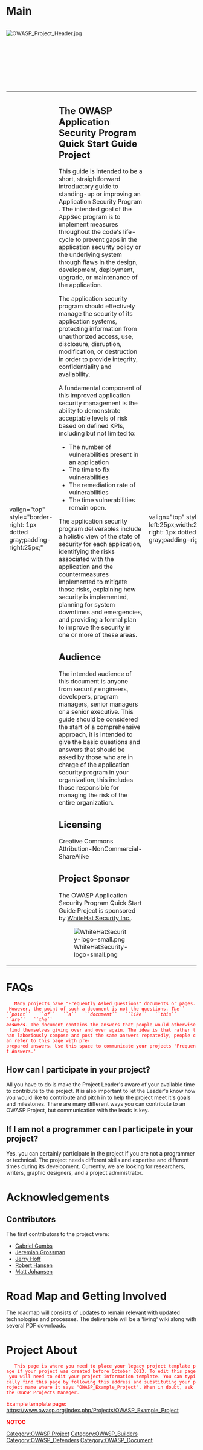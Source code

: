 # Main

<div style="width:100%;height:160px;border:0,margin:0;overflow: hidden;">

![OWASP_Project_Header.jpg](OWASP_Project_Header.jpg
"OWASP_Project_Header.jpg")

</div>

<table>
<tbody>
<tr class="odd">
<td><p>valign="top" style="border-right: 1px dotted gray;padding-right:25px;"</p></td>
<td><h2 id="the_owasp_application_security_program_quick_start_guide_project">The OWASP Application Security Program Quick Start Guide Project</h2>
<p>This guide is intended to be a short, straightforward introductory guide to standing-up or improving an Application Security Program . The intended goal of the AppSec program is to implement measures throughout the code's life-cycle to prevent gaps in the application security policy or the underlying system through flaws in the design, development, deployment, upgrade, or maintenance of the application.</p>
<p>The application security program should effectively manage the security of its application systems, protecting information from unauthorized access, use, disclosure, disruption, modification, or destruction in order to provide integrity, confidentiality and availability.</p>
<p>A fundamental component of this improved application security management is the ability to demonstrate acceptable levels of risk based on defined KPIs, including but not limited to:</p>
<ul>
<li>The number of vulnerabilities present in an application</li>
<li>The time to fix vulnerabilities</li>
<li>The remediation rate of vulnerabilities</li>
<li>The time vulnerabilities remain open.</li>
</ul>
<p>The application security program deliverables include a holistic view of the state of security for each application, identifying the risks associated with the application and the countermeasures implemented to mitigate those risks, explaining how security is implemented, planning for system downtimes and emergencies, and providing a formal plan to improve the security in one or more of these areas.</p>
<h2 id="audience">Audience</h2>
<p>The intended audience of this document is anyone from security engineers, developers, program managers, senior managers or a senior executive. This guide should be considered the start of a comprehensive approach, it is intended to give the basic questions and answers that should be asked by those who are in charge of the application security program in your organization, this includes those responsible for managing the risk of the entire organization.</p>
<h2 id="licensing">Licensing</h2>
<p>Creative Commons Attribution-NonCommercial-ShareAlike</p>
<h2 id="project_sponsor">Project Sponsor</h2>
<p>The OWASP Application Security Program Quick Start Guide Project is sponsored by <a href="https://whitehatsec.com/">WhiteHat Security Inc.</a>.</p>
<figure>
<img src="WhiteHatSecurity-logo-small.png" title="WhiteHatSecurity-logo-small.png" alt="WhiteHatSecurity-logo-small.png" /><figcaption>WhiteHatSecurity-logo-small.png</figcaption>
</figure></td>
<td><p>valign="top" style="padding-left:25px;width:200px;border-right: 1px dotted gray;padding-right:25px;"</p></td>
<td><h2 id="core_content">Core Content</h2>
<p>Broken out into non-calendar days. The guide prioritizes the activities needed to measure and improve the relative security of web applications under the same authority. Included are additional resources to the related task, such as asset management and security policies.</p>
<p>Table of Contents</p>
<ul>
<li><a href="Day_1" title="wikilink">Day 1</a> - Landscape Evaluation</li>
<li><a href="Day_2" title="wikilink">Day 2</a> - Assets &amp; Communication Plans</li>
<li><a href="Day_3" title="wikilink">Day 3</a> - Assessments</li>
<li><a href="Day_4" title="wikilink">Day 4</a> - Metrics</li>
<li><a href="Day_5" title="wikilink">Day 5</a> - Controls &amp; Prioritization</li>
</ul>
<p>The complete TOC along with the HTML content can be found on the <a href="https://www.owasp.org/index.php?title=Application_Security_Program_Quick_Start_Guide">Project Page.</a>.</p>
<h2 id="presentation">Presentation</h2>
<p><span style="color:#ff0000"></p>
<p><code>   Placeholder</code></p>
<p></span></p>
<h2 id="project_lead_and_authors">Project lead and authors</h2>
<ul>
<li><a href="https://twitter.com/GabrielGumbs">Gabriel Gumbs</a></li>
<li><a href="https://twitter.com/jeremiahg">Jeremiah Grossman</a>]</li>
<li><a href="https://twitter.com/RSnake">Robert Hansen</a></li>
<li><a href="https://twitter.com/jerryhoff">Jerry Hoff</a></li>
<li><a href="https://twitter.com/mattjay">Matt Johansen</a></li>
</ul>
<h2 id="related_projects">Related Projects</h2>
<p><span style="color:#ff0000"></p>
<p></span></p></td>
<td><p>valign="top" style="padding-left:25px;width:200px;"</p></td>
<td><h2 id="quick_download">Quick Download</h2>
<p><span style="color:#ff0000"></p>
<ul>
<li><a href="https://www.owasp.org/images/9/97/OWASP_Quick_Start_Guide_v.1.0.docx">Word Document</a></li>
<li><a href="https://www.owasp.org/images/5/53/OWASP_Quick_Start_Guide.pdf">Downloadable PDF</a></li>
</ul>
<p></span></p>
<h2 id="project_mailing_list">Project Mailing List</h2>
<p><a href="https://lists.owasp.org/mailman/listinfo/owasp-application-security-program-quick-start-guide">Project Mailing List</a></p>
<h2 id="news_and_events">News and Events</h2>
<p>Initial release pending</p>
<h2 id="classifications">Classifications</h2>
<table>
<tbody>
<tr class="odd">
<td><p>align="center" valign="top" width="50%" rowspan="2"</p></td>
<td><figure>
<img src="New_projects.png" title="New_projects.png" alt="New_projects.png" width="100" /><figcaption>New_projects.png</figcaption>
</figure></td>
<td><p>align="center" valign="top" width="50%"</p></td>
<td><figure>
<img src="Owasp-builders-small.png" title="Owasp-builders-small.png" alt="Owasp-builders-small.png" /><figcaption>Owasp-builders-small.png</figcaption>
</figure></td>
</tr>
<tr class="even">
<td><p>align="center" valign="top" width="50%"</p></td>
<td><figure>
<img src="Owasp-defenders-small.png" title="Owasp-defenders-small.png" alt="Owasp-defenders-small.png" /><figcaption>Owasp-defenders-small.png</figcaption>
</figure></td>
<td></td>
<td></td>
</tr>
<tr class="odd">
<td><p>colspan="2" align="center"</p></td>
<td><figure>
<img src="CC-BY-NC-SA-4.0.png" title="CC-BY-NC-SA-4.0.png" alt="CC-BY-NC-SA-4.0.png" /><figcaption>CC-BY-NC-SA-4.0.png</figcaption>
</figure></td>
<td></td>
<td></td>
</tr>
<tr class="even">
<td><p>colspan="2" align="center"</p></td>
<td><figure>
<img src="Project_Type_Files_DOC.jpg" title="Project_Type_Files_DOC.jpg" alt="Project_Type_Files_DOC.jpg" /><figcaption>Project_Type_Files_DOC.jpg</figcaption>
</figure></td>
<td></td>
<td></td>
</tr>
</tbody>
</table></td>
</tr>
</tbody>
</table>

# FAQs

<span style="color:#ff0000">

`   Many projects have "Frequently Asked Questions" documents or pages. However, the point of such a document is not the questions. `*`The``
 ``point``   ``of``   ``a``   ``document``   ``like``   ``this``
 ``are``   ``the``
 `**`answers`***`. The document contains the answers that people would otherwise find themselves giving over and over again. The idea is that rather than laboriously compose and post the same answers repeatedly, people can refer to this page with pre-prepared answers. Use this space to communicate your projects 'Frequent Answers.'`

</span>

## How can I participate in your project?

All you have to do is make the Project Leader's aware of your available
time to contribute to the project. It is also important to let the
Leader's know how you would like to contribute and pitch in to help the
project meet it's goals and milestones. There are many different ways
you can contribute to an OWASP Project, but communication with the leads
is key.

## If I am not a programmer can I participate in your project?

Yes, you can certainly participate in the project if you are not a
programmer or technical. The project needs different skills and
expertise and different times during its development. Currently, we are
looking for researchers, writers, graphic designers, and a project
administrator.

# Acknowledgements

## Contributors

The first contributors to the project were:

  - [Gabriel Gumbs](mailto:gabriel@rfc1122.com)
  - [Jeremiah Grossman](mailto:jeremiah@whitehatsec.com)
  - [Jerry Hoff](mailto:jerry.hoff@whitehatsec.com)
  - [Robert Hansen](mailto:robert.hansen@whitehatsec.com)
  - [Matt Johansen](mailto:matt@whitehatsec.com)

# Road Map and Getting Involved

The roadmap will consists of updates to remain relevant with updated
technologies and processes. The deliverable will be a 'living' wiki
along with several PDF downloads.

# Project About

<span style="color:#ff0000">

`   This page is where you need to place your legacy project template page if your project was created before October 2013. To edit this page you will need to edit your project information template. You can typically find this page by following this address and substituting your project name where it says "OWASP_Example_Project". When in doubt, ask the OWASP Projects Manager. `

Example template page:
<https://www.owasp.org/index.php/Projects/OWASP_Example_Project> </span>

__NOTOC__ <headertabs />

[Category:OWASP Project](Category:OWASP_Project "wikilink")
[Category:OWASP_Builders](Category:OWASP_Builders "wikilink")
[Category:OWASP_Defenders](Category:OWASP_Defenders "wikilink")
[Category:OWASP_Document](Category:OWASP_Document "wikilink")